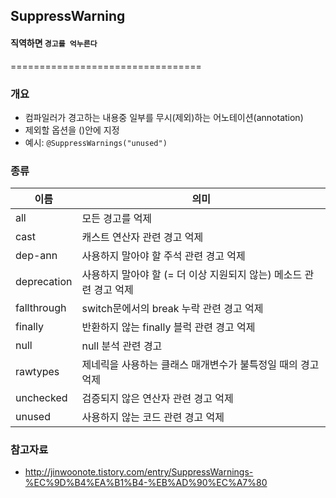 ## SuppressWarning
#### 직역하면 `경고를 억누른다`
=================================

### 개요
* 컴파일러가 경고하는 내용중 일부를 무시(제외)하는 어노테이션(annotation)
* 제외할 옵션을 ()안에 지정
* 예시: `@SuppressWarnings("unused")`

### 종류
| 이름 | 의미 |
|------|------|
| all | 모든 경고를 억제 |
| cast | 캐스트 연산자 관련 경고 억제 |
| dep-ann | 사용하지 말아야 할 주석 관련 경고 억제 |
| deprecation | 사용하지 말아야 할 (= 더 이상 지원되지 않는) 메소드 관련 경고 억제 |
| fallthrough | switch문에서의 break 누락 관련 경고 억제 |
| finally | 반환하지 않는 finally 블럭 관련 경고 억제 |
| null | null 분석 관련 경고 |
| rawtypes | 제네릭을 사용하는 클래스 매개변수가 불특정일 때의 경고 억제 |
| unchecked | 검증되지 않은 연산자 관련 경고 억제 |
| unused | 사용하지 않는 코드 관련 경고 억제 |

### 참고자료
* http://jinwoonote.tistory.com/entry/SuppressWarnings-%EC%9D%B4%EA%B1%B4-%EB%AD%90%EC%A7%80